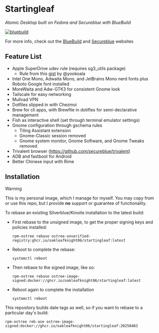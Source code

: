 # Startingleaf
_Atomic Desktop built on Fedora and Secureblue with BlueBuild_

[![bluebuild](https://github.com/Oakleafknight06/startingleaf/actions/workflows/build.yml/badge.svg)](https://github.com/Oakleafknight06/startingleaf/actions/workflows/build.yml)

For more info, check out the [BlueBuild](https://blue-build.org/) and [Secureblue](https://secureblue.dev) websites

## Feature List
- Apple SuperDrive udev rule (requires sg3_utils package)
    - Rule from this [gist](https://gist.github.com/yookoala/818c1ff057e3d965980b7fd3bf8f77a6) by @yookoala
- Intel One Mono, Adwaita Mono, and JetBrains Mono nerd fonts plus Roboto Google font installed
- MoreWaita and Adw-GTK3 for consistent Gnome look
- Tailscale for easy networking
- Mullvad VPN
- Dotfiles slipped in with Chezmoi
- Brew for cli apps, with Brewfile in dotifles for semi-declarative management
- Fish as interactive shell (set through terminal emulator settings)
- Gnome configuration through gschema rules
    - Tiling Assistant extension
    - Gnome-Classic session removed
    - Gnome system monitor, Gnome Software, and Gnome Tweaks removed
- Trivalent browser (https://github.com/secureblue/trivalent)
- ADB and fastboot for Android
- Better Chinese input with Rime


## Installation

> [!Warning]
> This is my personal image, which I manage for myself. You may copy from or use this repo, but I provide **no** support or guarantee of functionality.

To rebase an existing Silverblue/Kinoite installation to the latest build:

- First rebase to the unsigned image, to get the proper signing keys and policies installed:
  ```
  rpm-ostree rebase ostree-unverified-registry:ghcr.io/oakleafknight06/startingleaf:latest
  ```
- Reboot to complete the rebase:
  ```
  systemctl reboot
  ```
- Then rebase to the signed image, like so:
  ```
  rpm-ostree rebase ostree-image-signed:docker://ghcr.io/oakleafknight06/startingleaf:latest
  ```
- Reboot again to complete the installation
  ```
  systemctl reboot
  ```

This repository builds date tags as well, so if you want to rebase to a particular day's build:
```
rpm-ostree reb-ase ostree-image-signed:docker://ghcr.io/oakleafknight06/startingleaf:20250403
```
